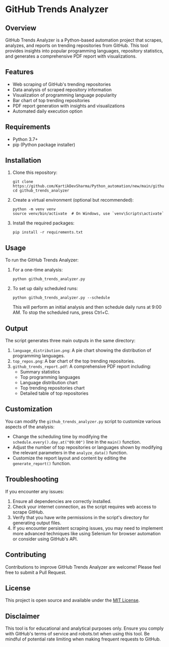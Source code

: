 # GitHub Trends Analyzer

## Overview

GitHub Trends Analyzer is a Python-based automation project that scrapes, analyzes, and reports on trending repositories from GitHub. This tool provides insights into popular programming languages, repository statistics, and generates a comprehensive PDF report with visualizations.

## Features

- Web scraping of GitHub's trending repositories
- Data analysis of scraped repository information
- Visualization of programming language popularity
- Bar chart of top trending repositories
- PDF report generation with insights and visualizations
- Automated daily execution option

## Requirements

- Python 3.7+
- pip (Python package installer)

## Installation

1. Clone this repository:
   ```
   git clone https://github.com/KartikDevSharma/Python_automation/new/main/github_trends_analyzer.git
   cd github_trends_analyzer
   ```

2. Create a virtual environment (optional but recommended):
   ```
   python -m venv venv
   source venv/bin/activate  # On Windows, use `venv\Scripts\activate`
   ```

3. Install the required packages:
   ```
   pip install -r requirements.txt
   ```

## Usage

To run the GitHub Trends Analyzer:

1. For a one-time analysis:
   ```
   python github_trends_analyzer.py
   ```

2. To set up daily scheduled runs:
   ```
   python github_trends_analyzer.py --schedule
   ```
   This will perform an initial analysis and then schedule daily runs at 9:00 AM. To stop the scheduled runs, press Ctrl+C.

## Output

The script generates three main outputs in the same directory:

1. `language_distribution.png`: A pie chart showing the distribution of programming languages.
2. `top_repos.png`: A bar chart of the top trending repositories.
3. `github_trends_report.pdf`: A comprehensive PDF report including:
   - Summary statistics
   - Top programming languages
   - Language distribution chart
   - Top trending repositories chart
   - Detailed table of top repositories

## Customization

You can modify the `github_trends_analyzer.py` script to customize various aspects of the analysis:

- Change the scheduling time by modifying the `schedule.every().day.at("09:00")` line in the `main()` function.
- Adjust the number of top repositories or languages shown by modifying the relevant parameters in the `analyze_data()` function.
- Customize the report layout and content by editing the `generate_report()` function.

## Troubleshooting

If you encounter any issues:

1. Ensure all dependencies are correctly installed.
2. Check your internet connection, as the script requires web access to scrape GitHub.
3. Verify that you have write permissions in the script's directory for generating output files.
4. If you encounter persistent scraping issues, you may need to implement more advanced techniques like using Selenium for browser automation or consider using GitHub's API.

## Contributing

Contributions to improve GitHub Trends Analyzer are welcome! Please feel free to submit a Pull Request.

## License

This project is open source and available under the [MIT License](LICENSE).

## Disclaimer

This tool is for educational and analytical purposes only. Ensure you comply with GitHub's terms of service and robots.txt when using this tool. Be mindful of potential rate limiting when making frequent requests to GitHub.
